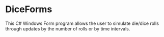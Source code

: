 # DiceForms
This C# Windows Form program allows the user to simulate die/dice rolls through updates by the number of rolls or by time intervals.
